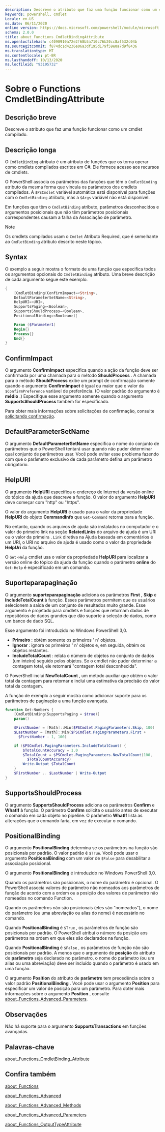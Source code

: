```yaml
---
description: Descreve o atributo que faz uma função funcionar como um cmdlet compilado.
keywords: powershell, cmdlet
Locale: en-US
ms.date: 06/11/2020
online version: https://docs.microsoft.com/powershell/module/microsoft.powershell.core/about/about_functions_cmdletbindingattribute?view=powershell-6&WT.mc_id=ps-gethelp
schema: 2.0.0
title: about_Functions_CmdletBindingAttribute
ms.openlocfilehash: c4090910a72e2f68b5a710c76b20cc8af532c04b
ms.sourcegitcommit: f874dc1d4236e06a3df195d179f59e0a7d9f8436
ms.translationtype: MT
ms.contentlocale: pt-BR
ms.lasthandoff: 10/13/2020
ms.locfileid: "93195732"
---
```

# <a name="about-functions-cmdletbindingattribute"></a>Sobre o Functions CmdletBindingAttribute

## <a name="short-description"></a>Descrição breve
Descreve o atributo que faz uma função funcionar como um cmdlet compilado.

## <a name="long-description"></a>Descrição longa

O `CmdletBinding` atributo é um atributo de funções que os torna operar como cmdlets compilados escritos em C#. Ele fornece acesso aos recursos de cmdlets.

O PowerShell associa os parâmetros das funções que têm o `CmdletBinding` atributo da mesma forma que vincula os parâmetros dos cmdlets compilados. A `$PSCmdlet` variável automática está disponível para funções com o `CmdletBinding` atributo, mas a `$Args` variável não está disponível.

Em funções que têm o `CmdletBinding` atributo, parâmetros desconhecidos e argumentos posicionais que não têm parâmetros posicionais correspondentes causam a falha da Associação de parâmetro.

> [!NOTE]
> Os cmdlets compilados usam o `Cmdlet` Atributo Required, que é semelhante ao `CmdletBinding` atributo descrito neste tópico.

## <a name="syntax"></a>Syntax

O exemplo a seguir mostra o formato de uma função que especifica todos os argumentos opcionais do `CmdletBinding` atributo. Uma breve descrição de cada argumento segue este exemplo.

```powershell
{
    [CmdletBinding(ConfirmImpact=<String>,
    DefaultParameterSetName=<String>,
    HelpURI=<URI>,
    SupportsPaging=<Boolean>,
    SupportsShouldProcess=<Boolean>,
    PositionalBinding=<Boolean>)]

    Param ($Parameter1)
    Begin{}
    Process{}
    End{}
}
```

## <a name="confirmimpact"></a>ConfirmImpact

O argumento **ConfirmImpact** especifica quando a ação da função deve ser confirmada por uma chamada para o método **ShouldProcess** . A chamada para o método **ShouldProcess** exibe um prompt de confirmação somente quando o argumento **ConfirmImpact** é igual ou maior que o valor da `$ConfirmPreference` variável de preferência. (O valor padrão do argumento é **médio** .) Especifique esse argumento somente quando o argumento **SupportsShouldProcess** também for especificado.

Para obter mais informações sobre solicitações de confirmação, consulte [solicitando confirmação](/powershell/scripting/developer/cmdlet/requesting-confirmation).

## <a name="defaultparametersetname"></a>DefaultParameterSetName

O argumento **DefaultParameterSetName** especifica o nome do conjunto de parâmetros que o PowerShell tentará usar quando não puder determinar qual conjunto de parâmetros usar. Você pode evitar esse problema fazendo com que o parâmetro exclusivo de cada parâmetro defina um parâmetro obrigatório.

## <a name="helpuri"></a>HelpURI

O argumento **HelpURI** especifica o endereço de Internet da versão online do tópico da ajuda que descreve a função. O valor do argumento **HelpURI** deve começar com "http" ou "https".

O valor do argumento **HelpURI** é usado para o valor da propriedade **HelpURI** do objeto **CommandInfo** que `Get-Command` retorna para a função.

No entanto, quando os arquivos de ajuda são instalados no computador e o valor do primeiro link na seção **RelatedLinks** do arquivo de ajuda é um URI ou o valor da primeira `.Link` diretiva na Ajuda baseada em comentários é um URI, o URI no arquivo de ajuda é usado como o valor da propriedade **HelpUri** da função.

O `Get-Help` cmdlet usa o valor da propriedade **HelpURI** para localizar a versão online do tópico da ajuda da função quando o parâmetro **online** do `Get-Help` é especificado em um comando.

## <a name="supportspaging"></a>Suporteparapaginação

O argumento **suporteparapaginação** adiciona os parâmetros **First** , **Skip** e **IncludeTotalCount** à função. Esses parâmetros permitem que os usuários selecionem a saída de um conjunto de resultados muito grande. Esse argumento é projetado para cmdlets e funções que retornam dados de repositórios de dados grandes que dão suporte à seleção de dados, como um banco de dado SQL.

Esse argumento foi introduzido no Windows PowerShell 3,0.

- **Primeiro** : obtém somente os primeiros ' n' objetos.
- **Ignorar** : ignora os primeiros ' n' objetos e, em seguida, obtém os objetos restantes.
- **IncludeTotalCount** : relata o número de objetos no conjunto de dados (um inteiro) seguido pelos objetos. Se o cmdlet não puder determinar a contagem total, ele retornará "contagem total desconhecida".

O PowerShell inclui **NewTotalCount** , um método auxiliar que obtém o valor total da contagem para retornar e inclui uma estimativa da precisão do valor total da contagem.

A função de exemplo a seguir mostra como adicionar suporte para os parâmetros de paginação a uma função avançada.

```powershell
function Get-Numbers {
    [CmdletBinding(SupportsPaging = $true)]
    param()

    $FirstNumber = [Math]::Min($PSCmdlet.PagingParameters.Skip, 100)
    $LastNumber = [Math]::Min($PSCmdlet.PagingParameters.First +
      $FirstNumber - 1, 100)

    if ($PSCmdlet.PagingParameters.IncludeTotalCount) {
        $TotalCountAccuracy = 1.0
        $TotalCount = $PSCmdlet.PagingParameters.NewTotalCount(100,
          $TotalCountAccuracy)
        Write-Output $TotalCount
    }
    $FirstNumber .. $LastNumber | Write-Output
}
```

## <a name="supportsshouldprocess"></a>SupportsShouldProcess

O argumento **SupportsShouldProcess** adiciona os parâmetros **Confirm** e **WhatIf** à função. O parâmetro **Confirm** solicita o usuário antes de executar o comando em cada objeto no pipeline. O parâmetro **WhatIf** lista as alterações que o comando faria, em vez de executar o comando.

## <a name="positionalbinding"></a>PositionalBinding

O argumento **PositionalBinding** determina se os parâmetros na função são posicionais por padrão. O valor padrão é `$True`. Você pode usar o argumento **PositionalBinding** com um valor de `$False` para desabilitar a associação posicional.

O argumento **PositionalBinding** é introduzido no Windows PowerShell 3,0.

Quando os parâmetros são posicionais, o nome do parâmetro é opcional.
O PowerShell associa valores de parâmetro não nomeados aos parâmetros de função de acordo com a ordem ou a posição dos valores de parâmetro não nomeados no comando Function.

Quando os parâmetros não são posicionais (eles são "nomeados"), o nome do parâmetro (ou uma abreviação ou alias do nome) é necessário no comando.

Quando **PositionalBinding** é `$True` , os parâmetros de função são posicionais por padrão. O PowerShell atribui o número da posição aos parâmetros na ordem em que eles são declarados na função.

Quando **PositionalBinding** é `$False` , os parâmetros de função não são posicionais por padrão. A menos que o argumento de **posição** do atributo de **parâmetro** seja declarado no parâmetro, o nome do parâmetro (ou um alias ou uma abreviação) deve ser incluído quando o parâmetro é usado em uma função.

O argumento **Position** do atributo de **parâmetro** tem precedência sobre o valor padrão **PositionalBinding** . Você pode usar o argumento **Position** para especificar um valor de posição para um parâmetro. Para obter mais informações sobre o argumento **Position** , consulte [about_Functions_Advanced_Parameters](about_Functions_Advanced_Parameters.md).

## <a name="notes"></a>Observações

Não há suporte para o argumento **SupportsTransactions** em funções avançadas.

## <a name="keywords"></a>Palavras-chave

about_Functions_CmdletBinding_Attribute

## <a name="see-also"></a>Confira também

[about_Functions](about_Functions.md)

[about_Functions_Advanced](about_Functions_Advanced.md)

[about_Functions_Advanced_Methods](about_Functions_Advanced_Methods.md)

[about_Functions_Advanced_Parameters](about_Functions_Advanced_Parameters.md)

[about_Functions_OutputTypeAttribute](about_Functions_OutputTypeAttribute.md)
